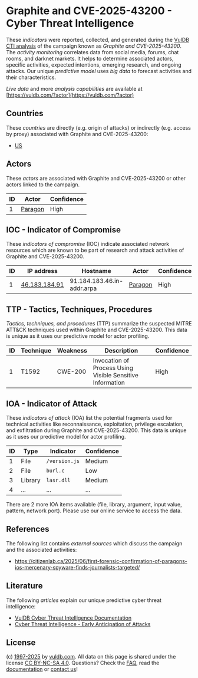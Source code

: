 # Graphite and CVE-2025-43200 - Cyber Threat Intelligence

These _indicators_ were reported, collected, and generated during the [VulDB CTI analysis](https://vuldb.com/?kb.cti) of the campaign known as _Graphite and CVE-2025-43200_. The _activity monitoring_ correlates data from social media, forums, chat rooms, and darknet markets. It helps to determine associated actors, specific activities, expected intentions, emerging research, and ongoing attacks. Our unique _predictive model_ uses _big data_ to forecast activities and their characteristics.

_Live data_ and more _analysis capabilities_ are available at [https://vuldb.com/?actor](https://vuldb.com/?actor)

## Countries

These _countries_ are directly (e.g. origin of attacks) or indirectly (e.g. access by proxy) associated with Graphite and CVE-2025-43200:

* [US](https://vuldb.com/?country.us)

## Actors

These _actors_ are associated with Graphite and CVE-2025-43200 or other actors linked to the campaign.

ID | Actor | Confidence
-- | ----- | ----------
1 | [Paragon](https://vuldb.com/?actor.paragon) | High

## IOC - Indicator of Compromise

These _indicators of compromise_ (IOC) indicate associated network resources which are known to be part of research and attack activities of Graphite and CVE-2025-43200.

ID | IP address | Hostname | Actor | Confidence
-- | ---------- | -------- | ----- | ----------
1 | [46.183.184.91](https://vuldb.com/?ip.46.183.184.91) | 91.184.183.46.in-addr.arpa | [Paragon](https://vuldb.com/?actor.paragon) | High

## TTP - Tactics, Techniques, Procedures

_Tactics, techniques, and procedures_ (TTP) summarize the suspected MITRE ATT&CK techniques used within Graphite and CVE-2025-43200. This data is unique as it uses our predictive model for actor profiling.

ID | Technique | Weakness | Description | Confidence
-- | --------- | -------- | ----------- | ----------
1 | T1592 | CWE-200 | Invocation of Process Using Visible Sensitive Information | High

## IOA - Indicator of Attack

These _indicators of attack_ (IOA) list the potential fragments used for technical activities like reconnaissance, exploitation, privilege escalation, and exfiltration during Graphite and CVE-2025-43200. This data is unique as it uses our predictive model for actor profiling.

ID | Type | Indicator | Confidence
-- | ---- | --------- | ----------
1 | File | `/version.js` | Medium
2 | File | `burl.c` | Low
3 | Library | `lasr.dll` | Medium
4 | ... | ... | ...

There are 2 more IOA items available (file, library, argument, input value, pattern, network port). Please use our online service to access the data.

## References

The following list contains _external sources_ which discuss the campaign and the associated activities:

* https://citizenlab.ca/2025/06/first-forensic-confirmation-of-paragons-ios-mercenary-spyware-finds-journalists-targeted/

## Literature

The following _articles_ explain our unique predictive cyber threat intelligence:

* [VulDB Cyber Threat Intelligence Documentation](https://vuldb.com/?kb.cti)
* [Cyber Threat Intelligence - Early Anticipation of Attacks](https://www.scip.ch/en/?labs.20201022)

## License

(c) [1997-2025](https://vuldb.com/?kb.changelog) by [vuldb.com](https://vuldb.com/?kb.about). All data on this page is shared under the license [CC BY-NC-SA 4.0](https://creativecommons.org/licenses/by-nc-sa/4.0/). Questions? Check the [FAQ](https://vuldb.com/?kb.faq), read the [documentation](https://vuldb.com/?kb) or [contact us](https://vuldb.com/?contact)!

